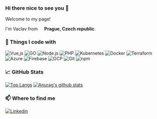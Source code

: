 ### Hi there nice to see you 👋
Welcome to my page!

I'm Vaclav from <img src="https://image.flaticon.com/icons/svg/197/197576.svg" width="13"/> <b>Prague, Czech republic</b>.

### 🔧 Things I code with
![Vue,js](https://img.shields.io/badge/vuejs-35495e.svg?&style=for-the-badge&logo=vue.js&logoColor=4FC08D)
![GO](https://img.shields.io/badge/go-00ADD8.svg?&style=for-the-badge&logo=go&logoColor=white)
![Node.js](https://img.shields.io/badge/nodejs-43853d?style=for-the-badge&logo=Node.js&logoColor=white)
![PHP](https://img.shields.io/badge/php-777BB4.svg?&style=for-the-badge&logo=php&logoColor=white)
![Kubernetes](https://img.shields.io/badge/k8s-326ce5.svg?&style=for-the-badge&logo=kubernetes&logoColor=white)
![Docker](https://img.shields.io/badge/docker-46a2f1?style=for-the-badge&logo=docker&logoColor=white)
![Terraform](https://img.shields.io/badge/terraform-5835CC.svg?&style=for-the-badge&logo=terraform&logoColor=white)
![Azure](https://img.shields.io/badge/azure-0072C6.svg?&style=for-the-badge&logo=azure-devops&logoColor=white)
![Firebase](https://img.shields.io/badge/firebase-039BE5.svg?&style=for-the-badge&logo=firebase)
![GCP](https://img.shields.io/badge/gcp-1a73e8?style=for-the-badge&logo=google-cloud&logoColor=white)
![Git](https://img.shields.io/badge/git-F05032?style=for-the-badge&logo=git&logoColor=white)
![npm](https://img.shields.io/badge/npm-CB3837?style=for-the-badge&logo=npm&logoColor=white)

### 📈 GitHub Stats
[![Top Langs](https://github-readme-stats.vercel.app/api/top-langs/?username=vaclav-dvorak&hide=php,html&title_color=ffffff&text_color=c9cacc&icon_color=2bbc8a&bg_color=1d1f21)](https://github.com/anuraghazra/github-readme-stats)
[![Anurag's github stats](https://github-readme-stats.vercel.app/api?username=vaclav-dvorak&show_icons=true&line_height=27&count_private=true&title_color=ffffff&text_color=c9cacc&icon_color=2bbc8a&bg_color=1d1f21)](https://github.com/anuraghazra/github-readme-stats)

### 📫 Where to find me
[![Linkedin](https://img.shields.io/badge/linkedin-%230077B5.svg?&style=for-the-badge&logo=linkedin&logoColor=white)](https://www.linkedin.com/in/vaclav-dvorak/)

<!--
**vaclav-dvorak/vaclav-dvorak** is a ✨ _special_ ✨ repository because its `README.md` (this file) appears on your GitHub profile.

Here are some ideas to get you started:

- 🔭 I’m currently working on ...
- 🌱 I’m currently learning ...
- 👯 I’m looking to collaborate on ...
- 🤔 I’m looking for help with ...
- 💬 Ask me about ...
- 📫 How to reach me: ...
- 😄 Pronouns: ...
- ⚡ Fun fact: ...
-->

